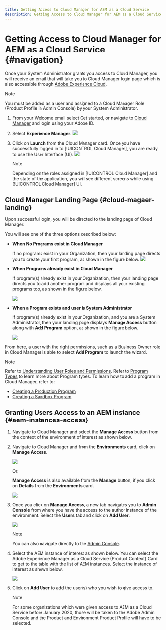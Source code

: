 ```yaml
---
title: Getting Access to Cloud Manager for AEM as a Cloud Service
description: Getting Access to Cloud Manager for AEM as a Cloud Service
---
```


# Getting Access to Cloud Manager for AEM as a Cloud Service {#navigation} 

Once your System Administrator grants you access to Cloud Manager, you will receive an email that will take you to Cloud Manager login page which is also accessible through [Adobe Experience Cloud](https://my.cloudmanager.adobe.com/). 

>[!NOTE]
>You must be added as a user and assigned to a Cloud Manager Role (Product Profile in Admin Console) by your System Administrator. 

1. From your Welcome email select Get started, or navigate to [Cloud Manager](experience.adobe.com) and login using your Adobe ID.  

1. Select **Experience Manager**.
   ![](assets/landing-page1.png)
   
1. Click on **Launch** from the Cloud Manager card.
   Once you have successfully logged in to [!UICONTROL Cloud Manager], you are ready to use the User Interface (UI).
   ![](assets/landing-page2.png)

   >[!NOTE]
   >
   >Depending on the roles assigned in [!UICONTROL Cloud Manager] and the state of the application, you will see different screens while using [!UICONTROL Cloud Manager] UI.

## Cloud Manager Landing Page {#cloud-magaer-landing}

Upon successful login, you will be directed to the landing page of Cloud Manager.

You will see one of the three options described below:

* **When No Programs exist in Cloud Manager**

   If no programs exist in your Organization, then your landing page directs you to create your first program, as shown in the figure below.
   ![](assets/first_timelogin0.png)

* **When Programs already exist in Cloud Manager**

   If program(s) already exist in your Organization, then your landing page directs you to add another program and displays all your existing programs too, as shown in the figure below.

   ![](assets/first_timelogin1.png)

* **When a Program exists and user is System Administrator**

   If program(s) already exist in your Organization, and you are a System Administrator, then your landing page displays **Manage Access** button along with **Add Program** option, as shown in the figure below.

   ![](/help/onboarding/getting-access-to-aem-in-cloud/assets/admin-console-4.png)

From here, a user with the right permissions, such as a Business Owner role in Cloud Manager is able to select **Add Program** to launch the wizard.

>[!NOTE]
> Refer to [Understanding User Roles and Permissions](/help/onboarding/what-is-required/user-roles-permissions.md).
> Refer to [Program Types](/help/onboarding/getting-access-to-aem-in-cloud/understand-program-types.md) to learn more about Program types.
>To learn how to add a program in Cloud Manager, refer to:
>* [Creating a Production Program](/help/onboarding/getting-access-to-aem-in-cloud/creating-production-program.md)
>* [Creating a Sandbox Program](/help/onboarding/getting-access-to-aem-in-cloud/creating-sandbox-program.md)

## Granting Users Access to an AEM instance {#aem-instances-access}

1. Navigate to Cloud Manager and select the **Manage Access** button from the context of the environment of interest as shown below.

1. Navigate to Cloud Manager and from the **Environments** card, click on **Manage Access**.

   ![](assets/sys-admin6.png)

   Or,

   **Manage Access** is also available from the **Manage** button, if you click on **Details** from the **Environments** card.

   ![](assets/sys-admin4.png)


1. Once you click on **Manage Access**, a new tab navigates you to **Admin Console** from where you have the access to the author instance of the environment. Select the **Users** tab and click on **Add User**.

    ![](/help/onboarding/what-is-required/assets/admin-console-5.png)

   >[!NOTE]
   >You can also navigate directly to the [Admin Console](https://adminconsole.adobe.com).

1. Select the AEM instance of interest as shown below. You can select the Adobe Experience Manager as a Cloud Service (Product Context) Card to get to the table with the list of AEM instances. Select the instance of interest as shown below.

   ![](assets/sys-admin-2.png)

1. Click on **Add User** to add the user(s) who you wish to give access to.

   >[!NOTE]
   >For some organizations which were given access to AEM as a Cloud Service before January 2020, those will be taken to the Adobe Admin Console and the Product and Environment Product Profile will have to be selected.

